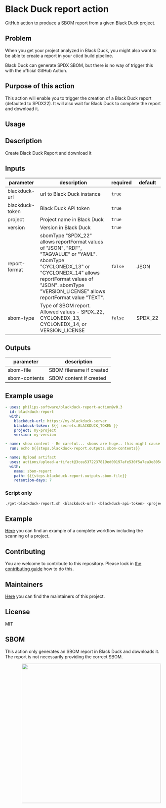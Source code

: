 # Black Duck report action

GitHub action to produce a SBOM report from a given Black Duck project.

## Problem

When you get your project analyzed in Black Duck, you might also want to be able to create a report in your ci/cd build pipeline.

Black Duck can generate SPDX SBOM, but there is no way of trigger this with the official GitHub Action.

## Purpose of this action

This action will enable you to trigger the creation of a Black Duck report (defaulted to SPDX22).
It will also wait for Black Duck to complete the report and download it.

## Usage

<!-- action-docs-description -->
## Description

Create Black Duck Report and download it
<!-- action-docs-description -->
<!-- action-docs-inputs -->
## Inputs

| parameter | description | required | default |
| --- | --- | --- | --- |
| blackduck-url | url to Black Duck instance | `true` |  |
| blackduck-token | Black Duck API token | `true` |  |
| project | Project name in Black Duck | `true` |  |
| version | Version in Black Duck | `true` |  |
| report-format | sbomType "SPDX_22" allows reportFormat values of "JSON", "RDF", "TAGVALUE" or "YAML". sbomType "CYCLONEDX_13" or "CYCLONEDX_14" allows reportFormat values of "JSON". sbomType "VERSION_LICENSE" allows reportFormat value "TEXT". | `false` | JSON |
| sbom-type | Type of SBOM report. Allowed values - SPDX_22, CYCLONEDX_13, CYCLONEDX_14, or VERSION_LICENSE | `false` | SPDX_22 |
<!-- action-docs-inputs -->
<!-- action-docs-outputs -->
## Outputs

| parameter | description |
| --- | --- |
| sbom-file | SBOM filename if created |
| sbom-contents | SBOM content if created |
<!-- action-docs-outputs -->

## Example usage

```yaml
- uses: philips-software/blackduck-report-action@v0.3
  id: blackduck-report
  with:
    blackduck-url: https://my-blackduck-server
    blackduck-token: ${{ secrets.BLACKDUCK_TOKEN }}
    project: my-project
    version: my-version

- name: show content - Be careful... sboms are huge.. this might cause some problems with io on GitHub.
  run: echo ${{steps.blackduck-report.outputs.sbom-contents}}

- name: Upload artifact
  uses: actions/upload-artifact@3cea5372237819ed00197afe530f5a7ea3e805c8
  with:
    name: sbom-report
    path: ${{steps.blackduck-report.outputs.sbom-file}}
    retention-days: 7
```

### Script only

```bash
./get-blackduck-report.sh <blackduck-url> <blackduck-api-token> <project-name> <version-name>
```

## Example

[Here](https://github.com/philips-software/blackduck-report-action/blob/main/CONTRIBUTING.md#example-workflow) you can find an example of a complete workflow including the scanning of a project.

## Contributing

You are welcome to contribute to this repository. Please look in [the contributing guide](./CONTRIBUTING.md) how to do this.

## Maintainers

[Here](./MAINTAINERS.md) you can find the maintainers of this project.

## License

MIT

## SBOM

This action only generates an SBOM report in Black Duck and downloads it. The report is not necessarily providing the correct SBOM.

<img src="./.github/assets/code-slogan.svg" align="right" width="450px">


